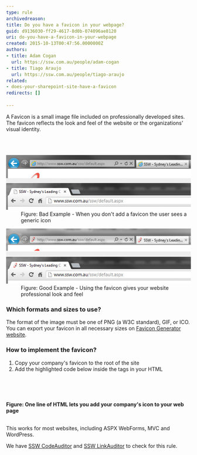 ```yaml
---
type: rule
archivedreason: 
title: Do you have a favicon in your webpage?
guid: d9136030-ff29-4617-8d0b-074096ae8120
uri: do-you-have-a-favicon-in-your-webpage
created: 2015-10-13T00:47:56.0000000Z
authors:
- title: Adam Cogan
  url: https://ssw.com.au/people/adam-cogan
- title: Tiago Araujo
  url: https://ssw.com.au/people/tiago-araujo
related:
- does-your-sharepoint-site-have-a-favicon
redirects: []

---
```



<p>A Favicon is a small image file included on professionally developed sites. The favicon reflects the look and feel of the website or the organizations' visual identity.<br></p>
<br><excerpt class='endintro'></excerpt><br>
<dl class="badImage"><dt> 
      <img src="favicon-bad.jpg" alt="" /> 
   </dt><dd>Figure: Bad Example - When you don't add a favicon the user sees a generic icon</dd></dl><dl class="goodImage"><dt> 
      <img src="favicon-good.jpg" alt="" /> 
   </dt><dd> Figure: Good Example - Using the favicon gives your website professional look and feel</dd></dl><h3>Which formats and sizes to use?</h3><p>The format of the image must be one of PNG (a W3C standard), GIF, or ICO. You can export your favicon in all necessary sizes on <a href="https://realfavicongenerator.net/">Favicon Generator website</a>.<br></p><h3>How to implement the favicon?</h3><ol><li>Copy your company's favicon to the root of the site</li><li>Add the highlighted code below inside the <HEAD> tags in your HTML</li></ol><p class="ssw15-rteElement-GreyBox"><head><br>			 <title>Page Title</title><br>			 
   <span class="ssw15-rteStyle-Highlight"><link rel="shortcut icon" href="/images/favicon.ico" type="image/x-icon" /></span><br>			 </head></p>			 
<strong>Figure: One line of HTML lets you add your company's icon to your web page</strong>
<div>
   <b><br></b><strong></strong>
   <p>This works for most websites, including ASPX WebForms, MVC and WordPress.</p><p class="ssw15-rteElement-YellowBorderBox"> We have 
      <a href="https://www.ssw.com.au/ssw/CodeAuditor/">SSW CodeAuditor</a> and 
      <a href="https://www.ssw.com.au/ssw/LinkAuditor/">SSW LinkAuditor</a> to check for this rule.​​<br></p></div>


